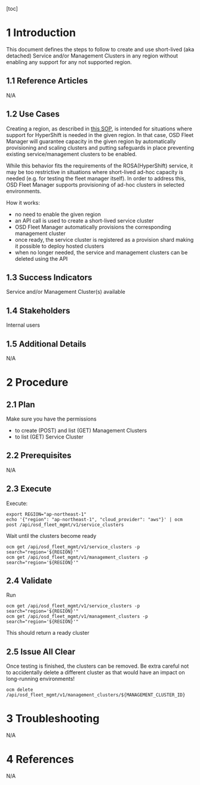 
 
[toc]
 
# 1 Introduction
 
This document defines the steps to follow to create and use short-lived (aka detached) Service and/or Management Clusters in any region without enabling any support for any not supported region.

 
## 1.1 Reference Articles
 
N/A
 
## 1.2 Use Cases
 
Creating a region, as described in [this SOP](create-new-region.md), is intended for situations where support for HyperShift is needed in the given region. In that case, OSD Fleet Manager will guarantee capacity in the given region by automatically provisioning and scaling clusters and putting safeguards in place preventing existing service/management clusters to be enabled.

While this behavior fits the requirements of the ROSA(HyperShift) service, it may be too restrictive in situations where short-lived ad-hoc capacity is needed (e.g. for testing the fleet manager itself). In order to address this, OSD Fleet Manager supports provisioning of ad-hoc clusters in selected environments.

How it works:
* no need to enable the given region
* an API call is used to create a short-lived service cluster
* OSD Fleet Manager automatically provisions the corresponding management cluster
* once ready, the service cluster is registered as a provision shard making it possible to deploy hosted clusters
* when no longer needed, the service and management clusters can be deleted using the API

## 1.3 Success Indicators
 
Service and/or Management Cluster(s) available 
 
## 1.4 Stakeholders
 
Internal users
 
## 1.5 Additional Details
 
N/A 
 
# 2 Procedure
 
## 2.1 Plan
 
Make sure you have the permissions
* to create (POST) and list (GET) Management Clusters 
* to list (GET) Service Cluster
 
## 2.2 Prerequisites
 
N/A
 
## 2.3 Execute

Execute:
```
export REGION="ap-northeast-1"
echo '{"region": "ap-northeast-1", "cloud_provider": "aws"}' | ocm post /api/osd_fleet_mgmt/v1/service_clusters
```

Wait until the clusters become ready

```
ocm get /api/osd_fleet_mgmt/v1/service_clusters -p search="region='${REGION}'"
ocm get /api/osd_fleet_mgmt/v1/management_clusters -p search="region='${REGION}'"
```
 
## 2.4 Validate
Run
```
ocm get /api/osd_fleet_mgmt/v1/service_clusters -p search="region='${REGION}'"
ocm get /api/osd_fleet_mgmt/v1/management_clusters -p search="region='${REGION}'"
```
This should return a ready cluster
 
## 2.5 Issue All Clear
 
Once testing is finished, the clusters can be removed. Be extra careful not to accidentally delete a different cluster as that would have an impact on long-running environments!

```ocm delete /api/osd_fleet_mgmt/v1/service_clusters/${SERVICE_CLUSTER_ID}
ocm delete /api/osd_fleet_mgmt/v1/management_clusters/${MANAGEMENT_CLUSTER_ID}
```
 
# 3 Troubleshooting
 
N/A

# 4 References
 
N/A

